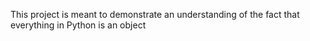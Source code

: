 This project is meant to demonstrate an understanding
of the fact that everything in Python is an object
